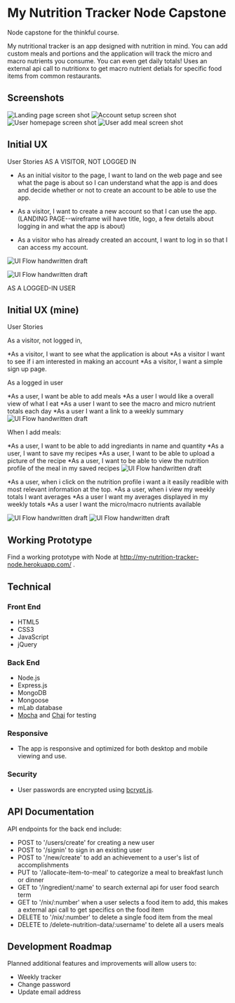 # My Nutrition Tracker Node Capstone
Node capstone for the thinkful course.

My nutritional tracker is an app designed with nutrition in mind. You can add custom meals and portions and the application will track the micro and macro nutrients you consume. You can even get daily totals! Uses an external api call to nutritionx to get macro nutrient detials for specific food items from common restaurants.

## Screenshots
![Landing page screen shot](https://github.com/rvaidyaa/my-nutrition-tracker-node-capstone/blob/master/public/img/landingpage.png)
![Account setup screen shot](https://github.com/rvaidyaa/my-nutrition-tracker-node-capstone/blob/master/public/img/signup.png)
![User homepage screen shot](https://github.com/rvaidyaa/my-nutrition-tracker-node-capstone/blob/master/public/img/dailyview.png)
![User add meal screen shot](https://github.com/rvaidyaa/my-nutrition-tracker-node-capstone/blob/master/public/img/addmealpage.png)




## Initial UX
User Stories
AS A VISITOR, NOT LOGGED IN

* As an initial visitor to the page, I want to land on the web page and see what the page is about so I can understand what the app is and does and decide whether or not to create an account to be able to use the app.

* As a visitor, I want to create a new account so that I can use the app.
(LANDING PAGE--wireframe will have title, logo, a few details about logging in and what the app is about)

* As a visitor who has already created an account, I want to log in so that I can access my account.

![UI Flow handwritten draft](https://github.com/rvaidyaa/my-nutrition-tracker-node-capstone/blob/master/Wireframe/landing.jpg)


![UI Flow handwritten draft](https://github.com/rvaidyaa/my-nutrition-tracker-node-capstone/blob/master/Wireframe/signup.jpg)


AS A LOGGED-IN USER

## Initial UX (mine)
User Stories

As a visitor, not logged in,

*As a visitor, I want to see what the application is about
*As a visitor I want to see if i am interested in making an account
*As a visitor, I want a simple sign up page.

As a logged in user

*As a user, I want be able to add meals
*As a user I would like a overall view of what I eat
*As a user I want to see the macro and micro nutrient totals each day
*As a user I want a link to a weekly summary
![UI Flow handwritten draft](https://github.com/rvaidyaa/my-nutrition-tracker-node-capstone/blob/master/Wireframe/mainpage.jpg)

When I add meals:

*As a user, I want to be able to add ingrediants in name and quantity
*As a user, I want to save my recipes
*As a user, I want to be able to upload a picture of the recipe
*As a user, I want to be able to view the nutrition profile of the meal in my saved recipes
![UI Flow handwritten draft](https://github.com/rvaidyaa/my-nutrition-tracker-node-capstone/blob/master/Wireframe/addmeal.jpg)

*As a user, when i click on the nutrition profile i want a it easily readible with most relevant information at the top.
*As a user, when i view my weekly totals I want averages
*As a user I want my averages displayed in my weekly totals
*As a user I want the micro/macro nutrients available

![UI Flow handwritten draft](https://github.com/rvaidyaa/my-nutrition-tracker-node-capstone/blob/master/Wireframe/dailyview.jpg)
![UI Flow handwritten draft](https://github.com/rvaidyaa/my-nutrition-tracker-node-capstone/blob/master/Wireframe/dailycontinued.jpg)


## Working Prototype
Find a working prototype with Node at http://my-nutrition-tracker-node.herokuapp.com/ .


## Technical

<h3>Front End</h3>
<ul>
<li>HTML5</li>
<li>CSS3</li>
<li>JavaScript</li>
<li>jQuery</li>
</ul>
<h3>Back End</h3>
<ul>
<li>Node.js</li>
<li>Express.js</li>
<li>MongoDB</li>
<li>Mongoose</li>
<li>mLab database</li>
<li><a href="https://mochajs.org/">Mocha</a> and <a href="http://chaijs.com/">Chai</a> for testing</li>
</ul>
<h3>Responsive</h3>
<ul>
<li>The app is responsive and optimized for both desktop and mobile viewing and use.</li>
</ul>
<h3>Security</h3>
<ul>
<li>User passwords are encrypted using <a href="https://github.com/dcodeIO/bcrypt.js">bcrypt.js</a>.</li>
</ul>

## API Documentation
API endpoints for the back end include:
* POST to '/users/create' for creating a new user
* POST to '/signin' to sign in an existing user
* POST to '/new/create' to add an achievement to a user's list of accomplishments
* PUT to '/allocate-item-to-meal' to categorize a meal to breakfast lunch or dinner
* GET to '/ingredient/:name' to search external api for user food search term
* GET to '/nix/:number' when a user selects a food item to add, this makes a external api call to get specifics on the food item
* DELETE to '/nix/:number' to delete a single food item from the meal
* DELETE to /delete-nutrition-data/:username' to delete all a users meals

## Development Roadmap
Planned additional features and improvements will allow users to:
* Weekly tracker
* Change password
* Update email address
